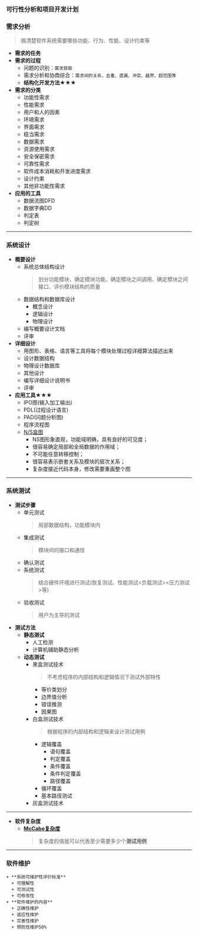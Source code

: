 ### 可行性分析和项目开发计划
### 需求分析
  > 搞清楚软件系统需要哪些功能、行为、性能、设计约束等
  + **需求的任务**
  + **需求的过程**
    + 问题的识别：`需求获取`
    + 需求分析和协商综合：`需求间的关系，去重、遗漏、冲突、越界、超范围等`
    + **结构化开发方法★★★**
  + **需求的分类**
    + 功能性需求
    + 性能需求
    + 用户和人的因素
    + 环境需求
    + 界面需求
    + 稳当需求
    + 数据需求
    + 资源使用需求
    + 安全保密需求
    + 可靠性需求
    + 软件成本消耗和开发进度需求
    + 设计约束
    + 其他非功能性需求
  + **应用的工具**
    + 数据流图DFD
    + 数据字典DD
    + 判定表
    + 判定树
---
### 系统设计
  + **概要设计**
    + 系统总体结构设计
      > 划分功能模块、确定模块功能、确定模块之间调用、确定模块之间接口、评价模块结构的质量
    + 数据结构和数据库设计
      + 概念设计
      + 逻辑设计
      + 物理设计
    + 编写概要设计文档
    + 评审
  + **详细设计**
    + 用图形、表格、语言等工具将每个模块处理过程详细算法描述出来
    + 设计数据结构
    + 物理设计数据库
    + 其他设计
    + 编写详细设计说明书
    + 评审
  + **应用工具★★★**
    + IPO图(输入加工输出)
    + PDL(过程设计语言)
    + PAD(问题分析图)
    + 程序流程图
    + [N/S盒图](https://baike.baidu.com/item/N-S%E5%9B%BE/5444047?fr=aladdin)
      + NS图形象直观，功能域明确，具有良好的可见度；
      + 很容易确定局部和全局数据的作用域；
      + 不可能任意转移控制；
      + 很容易表示嵌套关系及模块的层次关系；
      + 复杂度接近代码本身，修改需要重画整个图
---
### 系统测试
  + **测试步骤**
    + 单元测试
      > 局部数据结构，功能模块内
    + 集成测试
      > 模块间的接口和通信
    + 确认测试
    + 系统测试
      > 结合硬件环境进行测试(恢复测试、性能测试<负载测试><压力测试>等)
    + 验收测试
      > 用户为主导的测试
  + **测试方法**
    + **静态测试**
      + 人工检测
      + 计算机辅助静态分析
    + **动态测试**
      + 黑盒测试技术
        > 不考虑程序的内部结构和逻辑情况下测试外部特性
        + 等价类划分
        + 边界值分析
        + 错误推测
        + 因果图
      + 白盒测试技术
        > 根据程序的内部结构和逻辑来设计测试用例
        + 逻辑覆盖
          + 语句覆盖
          + 判定覆盖
          + 条件覆盖
          + 条件判定覆盖
          + 路径覆盖
        + 循环覆盖
        + 基本路径测试
      + 灰盒测试技术
  ---
  + **软件复杂度**
    + [**McCabe复杂度**](https://blog.csdn.net/t_1007/article/details/53034408)
      > 复杂度的值就可以代表至少需要多少个**测试用例**
---
### **软件维护**
    + **系统可维护性评价标准**
      + 可理解性
      + 可测试性
      + 可修改性
    + **软件维护的内容**
      + 正确性维护
      + 适应性维护
      + 完善性维护
      + 预防性维护50%
